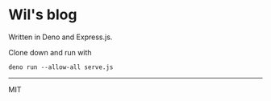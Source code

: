 # Wil's blog

Written in Deno and Express.js. 

Clone down and run with 

```
deno run --allow-all serve.js
```

---
MIT
